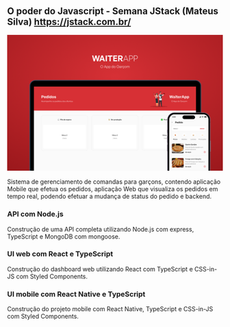 ## O poder do Javascript - Semana JStack (Mateus Silva) https://jstack.com.br/

![cover](https://github.com/carolferreiradev/opoderdojs-waiterapp/blob/main/git.png)

Sistema de gerenciamento de comandas para garçons, contendo aplicação Mobile que efetua os pedidos, aplicação Web que visualiza os pedidos em tempo real, podendo efetuar a mudança de status do pedido e backend.

### API com Node.js

Construção de uma API completa utilizando Node.js com express, TypeScript e MongoDB com mongoose.

### UI web com React e TypeScript

Construção do dashboard web utilizando React com TypeScript e CSS-in-JS com Styled Components.

### UI mobile com React Native e TypeScript

Construção do projeto mobile com React Native, TypeScript e CSS-in-JS com Styled Components.

